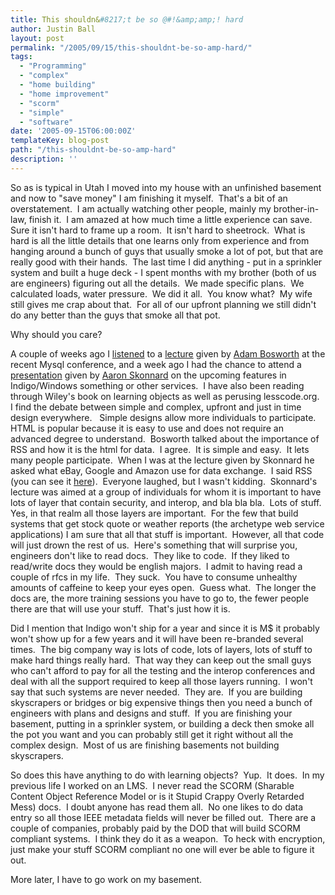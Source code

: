 ```yaml
---
title: This shouldn&#8217;t be so @#!&amp;amp;! hard
author: Justin Ball
layout: post
permalink: "/2005/09/15/this-shouldnt-be-so-amp-hard/"
tags:
  - "Programming"
  - "complex"
  - "home building"
  - "home improvement"
  - "scorm"
  - "simple"
  - "software"
date: '2005-09-15T06:00:00Z'
templateKey: blog-post
path: "/this-shouldnt-be-so-amp-hard"
description: ''
---
```


So as is typical in Utah I moved into my house with an unfinished
basement and now to "save money" I am finishing it myself.  That's
a bit of an overstatement.  I am actually watching other people,
mainly my brother-in-law, finish it.  I am amazed at how much time
a little experience can save.  Sure it isn't hard to frame up a
room.  It isn't hard to sheetrock.  What is hard is all the
little details that one learns only from experience and from hanging
around a bunch of guys that usually smoke a lot of pot, but that are
really good with their hands.  The last time I did anything - put
in a sprinkler system and built a huge deck - I spent months with my
brother (both of us are engineers) figuring out all the details. 
We made specific plans.  We calculated loads, water
pressure.  We did it all.  You know what?  My wife still
gives me crap about that.  For all of our upfront planning we
still didn't do any better than the guys that smoke all that pot.



Why should you care?



A couple of weeks ago I [listened][1] to a [lecture][2] given by [Adam Bosworth][3] at
the recent Mysql conference, and a week ago I had the chance to attend
a [presentation][4] given by [Aaron Skonnard][5] on the upcoming features in
Indigo/Windows something or other services.  I have also been
reading through Wiley's book on learning objects as well as perusing
lesscode.org.  I find the debate between simple and complex,
upfront and just in time design everywhere.   Simple designs
allow more individuals to participate.  HTML is popular because it
is easy to use and does not require an advanced degree to
understand.  Bosworth talked about the importance of RSS and how
it is the html for data.  I agree.  It is simple and
easy.  It lets many people participate.  When I was at the
lecture given by Skonnard he asked what eBay, Google and Amazon use for
data exchange.  I said RSS (you can see it [here][6]). 
Everyone laughed, but I wasn't kidding.  Skonnard's lecture was
aimed at a group of individuals for whom it is important to have lots
of layer that contain security, and interop, and bla bla bla. 
Lots of stuff.  Yes, in that realm all those layers are
important.  For the few that build systems that get stock quote or
weather reports (the archetype web service applications) I am sure that
all that stuff is important.  However, all that code will just
drown the rest of us.  Here's something that will surprise you,
engineers don't like to read docs.  They like to code.  If
they liked to read/write docs they would be english majors.  I
admit to having read a couple of rfcs in my life.  They
suck.  You have to consume unhealthy amounts of caffeine to keep
your eyes open.  Guess what.  The longer the docs are, the
more training sessions you have to go to, the fewer people there are
that will use your stuff.  That's just how it is.



Did I mention that Indigo won't ship for a year and since it is M$ it
probably won't show up for a few years and it will have been re-branded
several times.  The big company way is lots of code, lots of
layers, lots of stuff to make hard things really hard.  That way
they can keep out the small guys who can't afford to pay for all the
testing and the interop conferences and deal with all the support
required to keep all those layers running.  I won't say that such
systems are never needed.  They are.  If you are building
skyscrapers or bridges or big expensive things then you need a bunch of
engineers with plans and designs and stuff.  If you are finishing
your basement, putting in a sprinkler system, or building a deck then
smoke all the pot you want and you can probably still get it right
without all the complex design.  Most of us are finishing
basements not building skyscrapers.



So does this have anything to do with learning objects? 
Yup.  It does.  In my previous life I worked on an LMS. 
I never read the SCORM (Sharable Content Object Reference Model or is
it Stupid Crappy Overly Retarded Mess) docs.  I doubt anyone has
read them all.  No one likes to do data entry so all those IEEE
metadata fields will never be filled out.  There are a couple of
companies, probably paid by the DOD that will build SCORM compliant
systems.  I think they do it as a weapon.  To heck with
encryption, just make your stuff SCORM compliant no one will ever be
able to figure it out.



More later, I have to go work on my basement.


 [1]: http://www.itconversations.com/shows/detail571.html
 [2]: http://www.oreillynet.com/cs/user/view/wlg/6913
 [3]: http://www.adambosworth.net/
 [4]: http://pluralsight.com/blogs/aaron/archive/2005/09/07/14562.aspx
 [5]: http://pluralsight.com/blogs/aaron/default.aspx
 [6]: http://www.amazon.com/exec/obidos/subst/xs/syndicate.html/104-2426989-4309567
